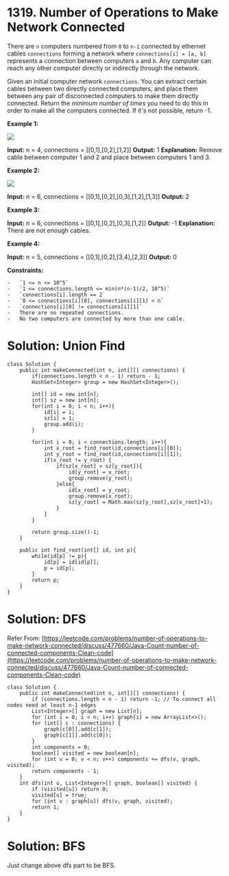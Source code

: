 # 1319. Number of Operations to Make Network Connected
There are `n` computers numbered from `0` to `n-1` connected by ethernet cables `connections` forming a network where `connections[i] = [a, b]` represents a connection between computers `a` and `b`. Any computer can reach any other computer directly or indirectly through the network.

Given an initial computer network  `connections`. You can extract certain cables between two directly connected computers, and place them between any pair of disconnected computers to make them directly connected. Return the  _minimum number of times_  you need to do this in order to make all the computers connected. If it's not possible, return -1.

**Example 1:**

**![](https://assets.leetcode.com/uploads/2020/01/02/sample_1_1677.png)**

**Input:** n = 4, connections = [[0,1],[0,2],[1,2]]
**Output:** 1
**Explanation:** Remove cable between computer 1 and 2 and place between computers 1 and 3.

**Example 2:**

**![](https://assets.leetcode.com/uploads/2020/01/02/sample_2_1677.png)**

**Input:** n = 6, connections = [[0,1],[0,2],[0,3],[1,2],[1,3]]
**Output:** 2

**Example 3:**

**Input:** n = 6, connections = [[0,1],[0,2],[0,3],[1,2]]
**Output:** -1
**Explanation:** There are not enough cables.

**Example 4:**

**Input:** n = 5, connections = [[0,1],[0,2],[3,4],[2,3]]
**Output:** 0

**Constraints:**
```
-   `1 <= n <= 10^5`
-   `1 <= connections.length <= min(n*(n-1)/2, 10^5)`
-   `connections[i].length == 2`
-   `0 <= connections[i][0], connections[i][1] < n`
-   `connections[i][0] != connections[i][1]`
-   There are no repeated connections.
-   No two computers are connected by more than one cable.
```
# Solution: Union Find
```
class Solution {
    public int makeConnected(int n, int[][] connections) {
        if(connections.length < n - 1) return - 1;
        HashSet<Integer> group = new HashSet<Integer>();
        
        int[] id = new int[n];
        int[] sz = new int[n];
        for(int i = 0; i < n; i++){
            id[i] = i;
            sz[i] = 1;
            group.add(i);
        } 
        
        for(int i = 0; i < connections.length; i++){
            int x_root = find_root(id,connections[i][0]);
            int y_root = find_root(id,connections[i][1]);
            if(x_root != y_root) {
                if(sz[x_root] > sz[y_root]){
                    id[y_root] = x_root;
                    group.remove(y_root);
                }else{
                    id[x_root] = y_root;
                    group.remove(x_root);
                    sz[y_root] = Math.max(sz[y_root],sz[x_root]+1);
                }
            }
        }
        
        return group.size()-1;
    }
    
    public int find_root(int[] id, int p){
        while(id[p] != p){
            id[p] = id[id[p]];
            p = id[p];
        }
        return p;
    }
}
```

# Solution: DFS
Refer From: [https://leetcode.com/problems/number-of-operations-to-make-network-connected/discuss/477660/Java-Count-number-of-connected-components-Clean-code](https://leetcode.com/problems/number-of-operations-to-make-network-connected/discuss/477660/Java-Count-number-of-connected-components-Clean-code)
```
class Solution {
    public int makeConnected(int n, int[][] connections) {
        if (connections.length < n - 1) return -1; // To connect all nodes need at least n-1 edges
        List<Integer>[] graph = new List[n];
        for (int i = 0; i < n; i++) graph[i] = new ArrayList<>();
        for (int[] c : connections) {
            graph[c[0]].add(c[1]);
            graph[c[1]].add(c[0]);
        }
        int components = 0;
        boolean[] visited = new boolean[n];
        for (int v = 0; v < n; v++) components += dfs(v, graph, visited);
        return components - 1; 
    }
    int dfs(int u, List<Integer>[] graph, boolean[] visited) {
        if (visited[u]) return 0;
        visited[u] = true;
        for (int v : graph[u]) dfs(v, graph, visited);
        return 1;
    }
}
```

# Solution: BFS 
Just change above dfs part to be BFS.